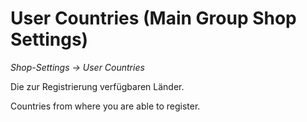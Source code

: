 # User Countries (Main Group Shop Settings)

*Shop-Settings → User Countries*

Die zur Registrierung verfügbaren Länder.

Countries from where you are able to register.